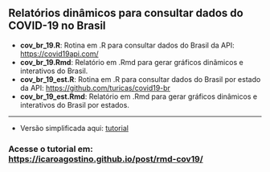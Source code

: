 ## Relatórios dinâmicos para consultar dados do COVID-19 no Brasil

 - **cov_br_19.R**: Rotina em .R para consultar dados do Brasil da API: https://covid19api.com/
 - **cov_br_19.Rmd**: Relatório em .Rmd para gerar gráficos dinâmicos e interativos do Brasil.
 - **cov_br_19_est.R**: Rotina em .R para consultar dados do Brasil por estado da API: https://github.com/turicas/covid19-br
 - **cov_br_19_est.Rmd**: Relatório em .Rmd para gerar gráficos dinâmicos e interativos do Brasil por estados.

---

 - Versão simplificada aqui: [tutorial](https://github.com/icaroagostino/API_cov19/tree/master/tutorial)

### Acesse o tutorial em: https://icaroagostino.github.io/post/rmd-cov19/
